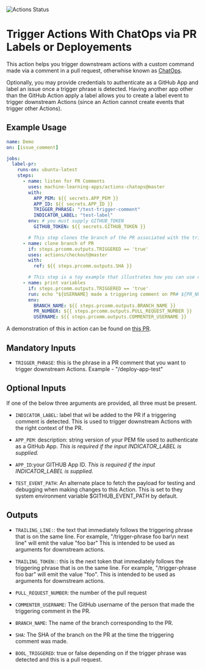 ![Actions Status](https://github.com/machine-learning-apps/actions-chatops/workflows/Tests/badge.svg)

# Trigger Actions With ChatOps via PR Labels or Deployements


This action helps you trigger downstream actions with a custom command made via a comment in a pull request, otherwhise known as [ChatOps](https://www.pagerduty.com/blog/what-is-chatops/).  

Optionally, you may provide credentials to authenticate as a GitHub App and label an issue once a trigger phrase is detected.  Having another app other than the GitHub Action apply a label allows you to create a label event to trigger downstream Actions (since an Action cannot create events that trigger other Actions).


## Example Usage

```yaml
name: Demo
on: [issue_comment]

jobs:
  label-pr:
    runs-on: ubuntu-latest
    steps:
      - name: listen for PR Comments
        uses: machine-learning-apps/actions-chatops@master
        with:
          APP_PEM: ${{ secrets.APP_PEM }}
          APP_ID: ${{ secrets.APP_ID }}
          TRIGGER_PHRASE: "/test-trigger-comment"
          INDICATOR_LABEL: "test-label"
        env: # you must supply GITHUB_TOKEN
          GITHUB_TOKEN: ${{ secrets.GITHUB_TOKEN }}

        # This step clones the branch of the PR associated with the triggering phrase, but only if it is triggered.
      - name: clone branch of PR
        if: steps.prcomm.outputs.TRIGGERED == 'true'
        uses: actions/checkout@master
        with:
          ref: ${{ steps.prcomm.outputs.SHA }}

        # This step is a toy example that illustrates how you can use outputs from the pr-command action
      - name: print variables
        if: steps.prcomm.outputs.TRIGGERED == 'true'
        run: echo "${USERNAME} made a triggering comment on PR# ${PR_NUMBER} for ${BRANCH_NAME}"
        env: 
          BRANCH_NAME: ${{ steps.prcomm.outputs.BRANCH_NAME }}
          PR_NUMBER: ${{ steps.prcomm.outputs.PULL_REQUEST_NUMBER }}
          USERNAME: ${{ steps.prcomm.outputs.COMMENTER_USERNAME }}
```

A demonstration of this in action can be found on [this PR](https://github.com/machine-learning-apps/actions-chatops/pull/2).

## Mandatory Inputs

  - `TRIGGER_PHRASE`: this is the phrase in a PR comment that you want to trigger downstream Actions.  Example - "/deploy-app-test"

## Optional Inputs

  If one of the below three arguments are provided, all three must be present. 

  - `INDICATOR_LABEL`: label that wil be added to the PR if a triggering comment is detected.  This is used to trigger downstream Actions with the right context of the PR.

  - `APP_PEM`: description: string version of your PEM file used to authenticate as a GitHub App.  _This is required if the input INDICATOR_LABEL is supplied._

  - `APP_ID`:your GITHUB App ID. _This is required if the input INDICATOR_LABEL is supplied._

  - `TEST_EVENT_PATH`: An alternate place to fetch the payload for testing and debugging when making changes to this Action.  This is set to they system environment variable $GITHUB_EVENT_PATH by default.


## Outputs

 - `TRAILING_LINE:`: the text that immediately follows the triggering phrase that is on the same line.  For example,  "/trigger-phrase foo bar\n next line" will emit the value "foo bar" This is intended to be used as arguments for downstream actions.

 - `TRAILING_TOKEN:`: this is the next token that immediately follows the triggering phrase that is on the same line.  For example,  "/trigger-phrase foo bar" will emit the value "foo". This is intended to be used as arguments for downstream actions.

 - `PULL_REQUEST_NUMBER`: the number of the pull request

 - `COMMENTER_USERNAME`: The GitHub username of the person that made the triggering comment in the PR.

 - `BRANCH_NAME`: The name of the branch corresponding to the PR.

 - `SHA`: The SHA of the branch on the PR at the time the triggering comment was made.

 - `BOOL_TRIGGERED`: true or false depending on if the trigger phrase was detected and this is a pull request.
